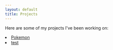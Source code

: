 ```yaml
---
layout: default
title: Projects
---
```

<p> Here are some of my projects I've been working on: </p>
<p>
  <li><a href= "/projects/pokemon_classifier">Pokemon</a></li>
  <li><a href= "/projects/test">test</a></li>
</p>
